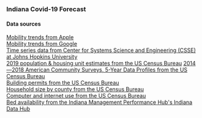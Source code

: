 ### Indiana Covid-19 Forecast

#### Data sources
[Mobility trends from Apple](https://covid19.apple.com/mobility) <br />
[Mobility trends from Google](https://www.google.com/covid19/mobility/) <br />
[Time series data from Center for Systems Science and Engineering (CSSE) at Johns Hopkins University](https://github.com/CSSEGISandData/COVID-19) <br />
[2019 population & housing unit estimates from the US Census Bureau](https://www.census.gov/programs-surveys/popest.html)
[2014—2018 American Community Surveys, 5-Year Data Profiles from the US Census Bureau](https://www.census.gov/acs/www/data/data-tables-and-tools/data-profiles/2018/) <br />
[Building permits from the US Census Bureau](https://www.census.gov/construction/bps/) <br />
[Household size by county from the US Census Bureau](https://www.census.gov/topics/families.html) <br />
[Computer and internet use from the US Census Bureau](https://www.census.gov/topics/population/computer-internet.html) <br />
[Bed availability from the Indiana Management Performance Hub's Indiana Data Hub](
https://hub.mph.in.gov/dataset/4d31808a-85da-4a48-9a76-a273e0beadb3/resource/0c00f7b6-05b0-4ebe-8722-ccf33e1a314f/download/covid_report_bedvent_date.xlsx
) <br />
